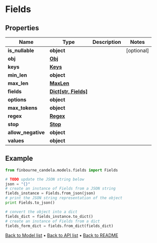 # Fields


## Properties
Name | Type | Description | Notes
------------ | ------------- | ------------- | -------------
**is_nullable** | **object** |  | [optional] 
**obj** | [**Obj**](Obj.md) |  | 
**keys** | [**Keys**](Keys.md) |  | 
**min_len** | **object** |  | 
**max_len** | [**MaxLen**](MaxLen.md) |  | 
**fields** | [**Dict[str, Fields]**](Fields.md) |  | 
**options** | **object** |  | 
**max_tokens** | **object** |  | 
**regex** | [**Regex**](Regex.md) |  | 
**stop** | [**Stop**](Stop.md) |  | 
**allow_negative** | **object** |  | 
**values** | **object** |  | 

## Example

```python
from finbourne_candela.models.fields import Fields

# TODO update the JSON string below
json = "{}"
# create an instance of Fields from a JSON string
fields_instance = Fields.from_json(json)
# print the JSON string representation of the object
print Fields.to_json()

# convert the object into a dict
fields_dict = fields_instance.to_dict()
# create an instance of Fields from a dict
fields_form_dict = fields.from_dict(fields_dict)
```
[Back to Model list](../README.md#documentation-for-models) &#8226; [Back to API list](../README.md#documentation-for-api-endpoints) &#8226; [Back to README](../README.md)


